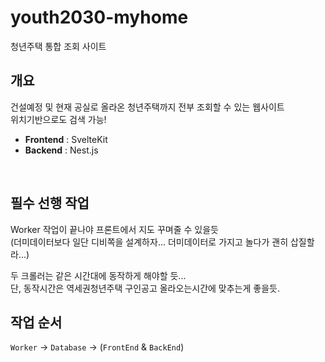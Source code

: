 # youth2030-myhome

청년주택 통합 조회 사이트

## 개요

건설예정 및 현재 공실로 올라온 청년주택까지 전부 조회할 수 있는 웹사이트  
위치기반으로도 검색 가능!

- **Frontend** : SvelteKit
- **Backend** : Nest.js

<br>

## 필수 선행 작업

Worker 작업이 끝나야 프론트에서 지도 꾸며줄 수 있을듯  
(더미데이터보다 일단 디비쪽을 설계하자... 더미데이터로 가지고 놀다가 괜히 삽질할라...)

두 크롤러는 같은 시간대에 동작하게 해야할 듯...  
단, 동작시간은 역세권청년주택 구인공고 올라오는시간에 맞추는게 좋을듯.

## 작업 순서

`Worker` -> `Database` -> (`FrontEnd` & `BackEnd`)

